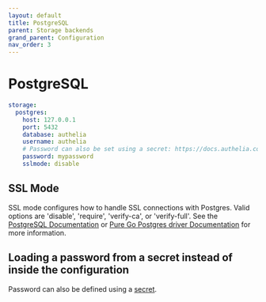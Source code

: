 ```yaml
---
layout: default
title: PostgreSQL
parent: Storage backends
grand_parent: Configuration
nav_order: 3
---
```


# PostgreSQL

```yaml
storage:
  postgres:
    host: 127.0.0.1
    port: 5432
    database: authelia
    username: authelia
    # Password can also be set using a secret: https://docs.authelia.com/configuration/secrets.html
    password: mypassword
    sslmode: disable
```

## SSL Mode
SSL mode configures how to handle SSL connections with Postgres. 
Valid options are 'disable', 'require', 'verify-ca', or 'verify-full'.
See the [PostgreSQL Documentation](https://www.postgresql.org/docs/12/libpq-ssl.html)
or [Pure Go Postgres driver Documentation](https://godoc.org/github.com/lib/pq) 
for more information.

## Loading a password from a secret instead of inside the configuration
Password can also be defined using a [secret](../secrets.md).